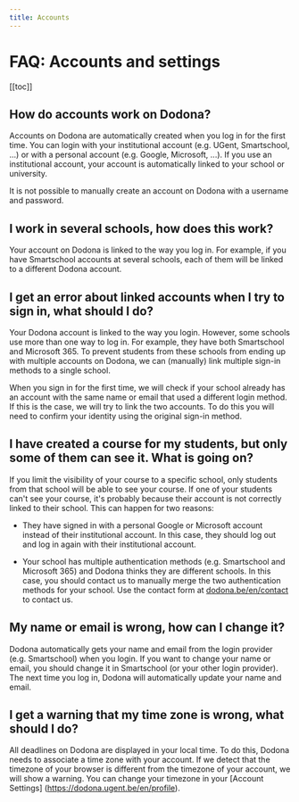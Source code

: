 ```yaml
---
title: Accounts
---
```


# FAQ: Accounts and settings

[[toc]]

## How do accounts work on Dodona?

Accounts on Dodona are automatically created when you log in for the first time. You can login with your institutional account (e.g. UGent, Smartschool, ...) or with a personal account (e.g. Google, Microsoft, ...). If you use an institutional account, your account is automatically linked to your school or university.

It is not possible to manually create an account on Dodona with a username and password.

## I work in several schools, how does this work?

Your account on Dodona is linked to the way you log in. For example, if you have Smartschool accounts at several schools, each of them will be linked to a different Dodona account.

## I get an error about linked accounts when I try to sign in, what should I do?

Your Dodona account is linked to the way you login. However, some schools use more than one way to log in. For example, they have both Smartschool and Microsoft 365. To prevent students from these schools from ending up with multiple accounts on Dodona, we can (manually) link multiple sign-in methods to a single school.

When you sign in for the first time, we will check if your school already has an account with the same name or email that used a different login method. If this is the case, we will try to link the two accounts. To do this you will need to confirm your identity using the original sign-in method.

## I have created a course for my students, but only some of them can see it. What is going on?

If you limit the visibility of your course to a specific school, only students from that school will be able to see your course. If one of your students can't see your course, it's probably because their account is not correctly linked to their school. This can happen for two reasons:

- They have signed in with a personal Google or Microsoft account instead of their institutional account. In this case, they should log out and log in again with their institutional account.

- Your school has multiple authentication methods (e.g. Smartschool and Microsoft 365) and Dodona thinks they are different schools. In this case, you should contact us to manually merge the two authentication methods for your school. Use the contact form at [dodona.be/en/contact](https://dodona.be/en/contact) to contact us.

## My name or email is wrong, how can I change it?

Dodona automatically gets your name and email from the login provider (e.g. Smartschool) when you login. If you want to change your name or email, you should change it in Smartschool (or your other login provider). The next time you log in, Dodona will automatically update your name and email.

## I get a warning that my time zone is wrong, what should I do?

All deadlines on Dodona are displayed in your local time. To do this, Dodona needs to associate a time zone with your account. If we detect that the timezone of your browser is different from the timezone of your account, we will show a warning. You can change your timezone in your [Account Settings] (https://dodona.ugent.be/en/profile).
